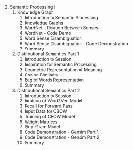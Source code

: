 2. Semantic Processing I
    1. Knowledge Graph
        1. Introduction to Semantic Processing
        2. Knowledge Graphs
        3. WordNet - Relation Between Senses
        4. WordNet - Code Demo
        5. Word Sense Disambiguation
        6. Word Sense Disambiguation - Code Demonstration
        7. Summary
    2. Distributional Semantics Part 1
        1. Introduction to Session
        2. Inspiration for Semantic Processing
        3. Geometric Representation of Meaning
        4. Cosine Similarity
        5. Bag of Words Representation
        6. Summary
    3. Distributional Semantics Part 2
        1. Introduction to Session
        2. Intuition of Word2Vec Model
        3. Recall for Forward Pass
        4. Input Data for CBOW
        5. Training of CBOW Model
        6. Weight Matrices
        7. Skip-Gram Model
        8. Code Demonstration - Gensim Part 1
        9. Code Demonstration - Gensim Part 2
        10. Summary
